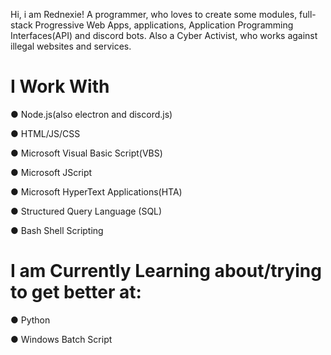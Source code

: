 Hi, i am Rednexie! A programmer, who loves to create some modules, full-stack Progressive Web Apps, applications, Application Programming Interfaces(API) and discord bots. Also a Cyber Activist, who works against illegal websites and services.

# I Work With 

● Node.js(also electron and discord.js)

● HTML/JS/CSS

● Microsoft Visual Basic Script(VBS)

● Microsoft JScript

● Microsoft HyperText Applications(HTA)

● Structured Query Language (SQL)

● Bash Shell Scripting

# I am Currently Learning about/trying to get better at:

● Python

● Windows Batch Script


